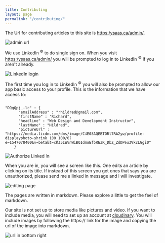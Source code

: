 ```yaml
---
title: Contributing
layout: page
permalink: "/contributing/"
---
```


The Url for contributing articles to this site is [https:/ysaas.ca/admin/](https:/ysaas.ca/admin/). 

![admin url](https://res.cloudinary.com/salesucation-com-inc/image/upload/v1541946412/ysaas.ca/adminUrl.png)

We use LinkedIn <sup>&copy;</sup> to do single sign on. When you visit [https:/ysaas.ca/admin/](https:/ysaas.ca/admin/) you will be prompted to log in to LinkedIn <sup>&copy;</sup> if you aren't already.

![LinkedIn login](https://res.cloudinary.com/salesucation-com-inc/image/upload/v1541946411/ysaas.ca/Signin.png)

The first time you log in to LinkedIn <sup>&copy;</sup>  you will also be prompted to allow  our app basic access to your profile. This is the information that we have access to:

```

"DQgQpj_-lc" : {
      "emailAddress" : "rhildred@gmail.com",
      "firstName" : "Richard",
      "headline" : "Web Design and Development Instructor",
      "lastName" : "Hildred",
      "pictureUrl" : "https://media.licdn.com/dms/image/C4E03AQEBTORl7RA2yw/profile-displayphoto-shrink_100_100/0?e=1547078400&v=beta&t=cKJ5IWVnWiBQIdmoEfbREZK_DbZ_ZdDPeu3Vk2LGgi0"
    }

```

![Authorize Linked In](https://res.cloudinary.com/salesucation-com-inc/image/upload/v1541946411/ysaas.ca/authorize.png)

When you are in, you will see a screen like this. One edits an article by clicking on its title. If instead of this screen you get ones that says you are unauthorized, please send me a linked in message and I will investigate.

![editing page](https://res.cloudinary.com/salesucation-com-inc/image/upload/v1541946411/ysaas.ca/adminScreen.png)

The pages are written in markdown. Please explore a little to get the feel of markdown. 

Our site is not set up to store media like pictures and video. If you want to include media, you will need to set up an account at [cloudinary](https://cloudinary.com). You will include images by following the https:// link for the image and copying the url of the image into markdown.

![url in bottom right](https://res.cloudinary.com/salesucation-com-inc/image/upload/v1541948765/ysaas.ca/cloudinaryUrl.png)